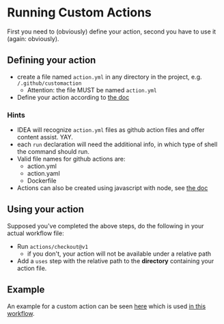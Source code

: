 # Running Custom Actions
First you need to (obviously) define your action, second you have to use it (again: obviously).

## Defining your action
* create a file named `action.yml` in any directory in the project, e.g. ``/.github/customaction``
    * Attention: the file MUST be named ``action.yml``
* Define your action according to [the doc](https://docs.github.com/en/free-pro-team@latest/actions/creating-actions/creating-a-composite-run-steps-action#creating-an-action-metadata-file)

### Hints
* IDEA will recognize ``action.yml`` files as github action files and offer content assist. YAY.
* each ``run`` declaration will need the additional info, in which type of shell the command
should run.
* Valid file names for github actions are:
    * action.yml
    * action.yaml
    * Dockerfile
* Actions can also be created using javascript with node, see [the doc](https://docs.github.com/en/free-pro-team@latest/actions/creating-actions/creating-a-javascript-action#creating-an-action-metadata-file)

## Using your action
Supposed you've completed the above steps, do the following in your actual workflow file:

* Run ``actions/checkout@v1``
    * if you don't, your action will not be available under a relative path
* Add a ``uses`` step with the relative path to the **directory** containing your action file.

## Example
An example for a custom action can be seen [here](.github/customaction/action.yml) which is used 
[in this workflow](.github/workflows/running_custom_action.yml).